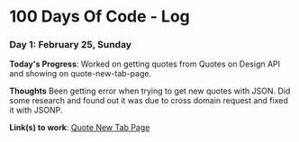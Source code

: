# 100 Days Of Code - Log

### Day 1: February 25, Sunday

**Today's Progress**: Worked on getting quotes from Quotes on Design API and showing on quote-new-tab-page.

**Thoughts** Been getting error when trying to get new quotes with JSON. Did some research and found out it was due to cross domain request and fixed it with JSONP.

**Link(s) to work**: [Quote New Tab Page](https://github.com/kelvinman/quote-new-tab-page)
